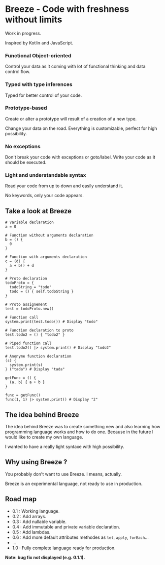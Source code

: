 # Breeze - Code with freshness without limits

Work in progress.

Inspired by Kotlin and JavaScript.

### Functional Object-oriented

Control your data as it coming with lot of functional thinking and data control flow.

### Typed with type inferences

Typed for better control of your code.

### Prototype-based

Create or alter a prototype will result of a creation of a new type.

Change your data on the road. Everything is customizable, perfect for high possibility.

### No exceptions

Don't break your code with exceptions or goto/label. Write your code as it should be executed.

### Light and understandable syntax

Read your code from up to down and easily understand it.

No keywords, only your code appears.

## Take a look at Breeze

```breeze
# Variable declaration
a = 0

# Function without arguments declaration
b = () {
  0
}

# Function with arguments declaration
c = (d) {
  a + b() + d
}

# Proto declaration
todoProto = {
  todoString = "todo"
  todo = () { self.todoString }
}

# Proto assignement
test = todoProto.new()

# Function call
system.print(test.todo()) # Display "todo"

# Function declaration to proto
test.todo2 = () { "todo2" }

# Piped function call
test.todo2() |> system.print() # Display "todo2"

# Anonyme function declaration
(s) {
  system.print(s)
} ("tada") # Display "tada"

getFunc = () {
  (a, b) { a + b }
}

func = getFunc()
func(1, 1) |> system.print() # Display "2"
```

## The idea behind Breeze

The idea behind Breeze was to create something new and also learning how programming language works and how to do one. Because in the future I would like to create my own language.

I wanted to have a really light syntaxe with high possibility.

## Why using Breeze ?

You probably don't want to use Breeze. I means, actually.

Breeze is an experimental language, not ready to use in production.

## Road map

 - 0.1 : Working language.
 - 0.2 : Add arrays.
 - 0.3 : Add nullable variable.
 - 0.4 : Add immutable and private variable declaration.
 - 0.5 : Add lambdas.
 - 0.6 : Add more default attributes methodes as `let`, `apply`, `forEach`...
 - ...
 - 1.0 : Fully complete language ready for production.

__Note: bug fix not displayed (e.g. 0.1.1).__
